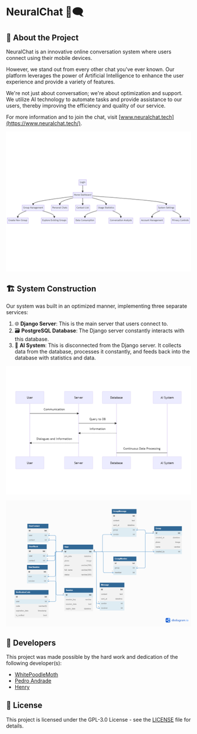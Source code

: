 # NeuralChat 🧠🗨️

## 📖 About the Project

NeuralChat is an innovative online conversation system where users connect using their mobile devices.

However, we stand out from every other chat you've ever known. Our platform leverages the power of Artificial Intelligence to enhance the user experience and provide a variety of features.

We're not just about conversation; we're about optimization and support. We utilize AI technology to automate tasks and provide assistance to our users, thereby improving the efficiency and quality of our service.

For more information and to join the chat, visit [www.neuralchat.tech](https://www.neuralchat.tech/).

![flow](https://github.com/NeuralChat/.github/blob/main/assets/flow.png)

## 🏗️ System Construction

Our system was built in an optimized manner, implementing three separate services:

1. 🌐 **Django Server**: This is the main server that users connect to.
2. 🗃️ **PostgreSQL Database**: The Django server constantly interacts with this database.
3. 🤖 **AI System**: This is disconnected from the Django server. It collects data from the database, processes it constantly, and feeds back into the database with statistics and data.

![sequence](https://github.com/NeuralChat/.github/blob/main/assets/sequence.png)

![entity relationship](https://github.com/NeuralChat/.github/blob/main/assets/entityRelationship.png)

## 👥 Developers

This project was made possible by the hard work and dedication of the following developer(s):

- [WhitePoodleMoth](https://github.com/WhitePoodleMoth)
- [Pedro Andrade](https://github.com/pedroandrade03)
- [Henry](https://github.com/HenryFacens)

## 📄 License

This project is licensed under the GPL-3.0 License - see the [LICENSE](LICENSE) file for details.
